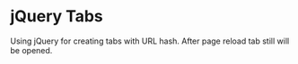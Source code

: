 # jQuery Tabs

Using jQuery for creating tabs with URL hash.
After page reload tab still will be opened.